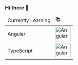 ### Hi there 👋

<table>
  <thead>
    <tr>
      <td>Currently Learning</td>
      <td>📚</td>
    </tr>
  </thead>
  
  <tbody>
    <tr>
      <td>Angular</td>
      <td><img src="https://cdn.svgporn.com/logos/angular-icon.svg" width="50" alt="Angular" ></td>
    </tr>
    <tr>
      <td>TypeScript</td>
      <td><img src="https://cdn.svgporn.com/logos/typescript-icon.svg" width="50" alt="Angular" ></td>
    </tr>
  </tbody>
</table>


